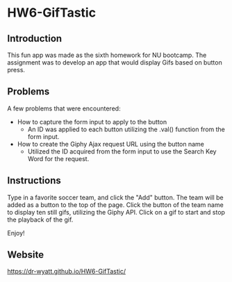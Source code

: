 # HW6-GifTastic

## Introduction
This fun app was made as the sixth homework for NU bootcamp. The assignment was to develop an app that would display Gifs based on button press.

## Problems
A few problems that were encountered:
* How to capture the form input to apply to the button
    * An ID was applied to each button utilizing the .val() function from the form input.
* How to create the Giphy Ajax request URL using the button name
    * Utilized the ID acquired from the form input to use the Search Key Word for the request. 

## Instructions
Type in a favorite soccer team, and click the "Add" button.
The team will be added as a button to the top of the page. 
Click the button of the team name to display ten still gifs, utilizing the Giphy API.
Click on a gif to start and stop the playback of the gif.

Enjoy!

## Website
https://dr-wyatt.github.io/HW6-GifTastic/